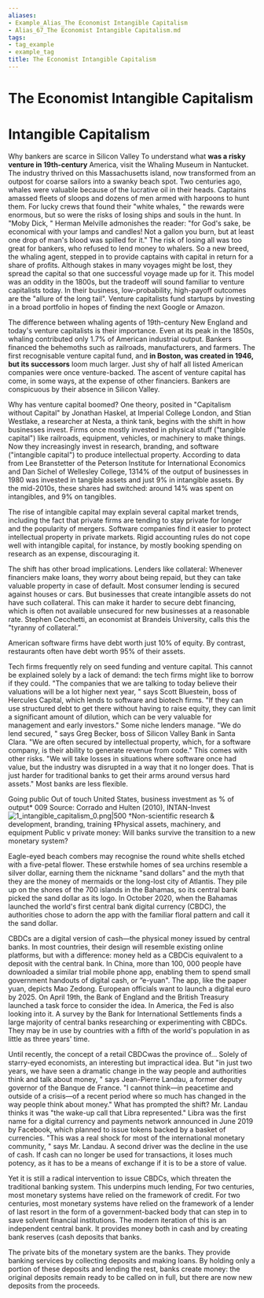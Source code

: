 ```yaml
---
aliases:
- Example_Alias_The Economist Intangible Capitalism
- Alias_67_The Economist Intangible Capitalism.md
tags:
- tag_example
- example_tag
title: The Economist Intangible Capitalism
---
```





# The Economist Intangible Capitalism
# Intangible Capitalism

Why bankers are scarce in Silicon Valley
To understand what **was a risky venture in 19th-century** America,  visit the Whaling Museum in Nantucket. The industry thrived on this Massachusetts island,  now transformed from an outpost for coarse sailors into a swanky beach spot. Two centuries ago,  whales were valuable because of the lucrative oil in their heads. Captains amassed fleets of sloops and dozens of men armed with harpoons to hunt them. For lucky crews that found their "white whales, " the rewards were enormous,  but so were the risks of losing ships and souls in the hunt. In "Moby Dick, " Herman Melville admonishes the reader: "for God's sake,  be economical with your lamps and candles! Not a gallon you burn,  but at least one drop of man's blood was spilled for it." The risk of losing all was too great for bankers,  who refused to lend money to whalers. So a new breed,  the whaling agent,  stepped in to provide captains with capital in return for a share of profits. Although stakes in many voyages might be lost,  they spread the capital so that one successful voyage made up for it. This model was an oddity in the 1800s,  but the tradeoff will sound familiar to venture capitalists today. In their business,  low-probability,  high-payoff outcomes are the "allure of the long tail". Venture capitalists fund startups by investing in a broad portfolio in hopes of finding the next Google or Amazon.

The difference between whaling agents of 19th-century New England and today's venture capitalists is their importance. Even at its peak in the 1850s,  whaling contributed only 1.7% of American industrial output. Bankers financed the behemoths such as railroads,  manufacturers,  and farmers. The first recognisable venture capital fund,  and **in Boston,  was created in 1946,  but its successors** loom much larger. Just shy of half all listed American companies were once venture-backed. The ascent of venture capital has come,  in some ways,  at the expense of other financiers. Bankers are conspicuous by their absence in Silicon Valley.

Why has venture capital boomed? One theory,  posited in "Capitalism without Capital" by Jonathan Haskel,  at Imperial College London,  and Stian Westlake,  a researcher at Nesta,  a think tank,  begins with the shift in how businesses invest. Firms once mostly invested in physical stuff ("tangible capital") like railroads,  equipment,  vehicles,  or machinery to make things. Now they increasingly invest in research,  branding,  and software ("intangible capital") to produce intellectual property. According to data from Lee Branstetter of the Peterson Institute for International Economics and Dan Sichel of Wellesley College,  1314% of the output of businesses in 1980 was invested in tangible assets and just 9% in intangible assets. By the mid-2010s,  these shares had switched: around 14% was spent on intangibles,  and 9% on tangibles.

The rise of intangible capital may explain several capital market trends,  including the fact that private firms are tending to stay private for longer and the popularity of mergers. Software companies find it easier to protect intellectual property in private markets. Rigid accounting rules do not cope well with intangible capital,  for instance,  by mostly booking spending on research as an expense,  discouraging it.

The shift has other broad implications. Lenders like collateral:
Whenever financiers make loans,  they worry about being repaid,  but they can take valuable property in case of default. Most consumer lending is secured against houses or cars. But businesses that create intangible assets do not have such collateral. This can make it harder to secure debt financing,  which is often not available unsecured for new businesses at a reasonable rate. Stephen Cecchetti,  an economist at Brandeis University,  calls this the "tyranny of collateral.”

American software firms have debt worth just 10% of equity. By contrast,  restaurants often have debt worth 95% of their assets.

Tech firms frequently rely on seed funding and venture capital. This cannot be explained solely by a lack of demand: the tech firms might like to borrow if they could. "The companies that we are talking to today believe their valuations will be a lot higher next year, " says Scott Bluestein,  boss of Hercules Capital,  which lends to software and biotech firms. "If they can use structured debt to get there without having to raise equity,  they can limit a significant amount of dilution,  which can be very valuable for management and early investors."
Some niche lenders manage. "We do lend secured, " says Greg Becker,  boss of Silicon Valley Bank in Santa Clara. "We are often secured by intellectual property,  which,  for a software company,  is their ability to generate revenue from code." This comes with other risks. "We will take losses in situations where software once had value,  but the industry was disrupted in a way that it no longer does. That is just harder for traditional banks to get their arms around versus hard assets." Most banks are less flexible.

Going public Out of touch United States,  business investment as % of output* 009
Source: Corrado and Hulten (2010),  INTAN-Invest ![1_intangible_capitalism_0.png|500](1_intangible_capitalism_0.png) †Non-scientific research & development,  branding,  training ‡Physical assets,  machinery,  and equipment
Public v private money: Will banks survive the transition to a new monetary system?

Eagle-eyed beach combers may recognise the round white shells etched with a five-petal flower. These erstwhile homes of sea urchins resemble a silver dollar,  earning them the nickname "sand dollars" and the myth that they are the money of mermaids or the long-lost city of Atlantis. They pile up on the shores of the 700 islands in the Bahamas,  so its central bank picked the sand dollar as its logo. In October 2020,  when the Bahamas launched the world's first central bank digital currency (CBDC),  the authorities chose to adorn the app with the familiar floral pattern and call it the sand dollar.

CBDCs are a digital version of cash—the physical money issued
by central banks. In most countries,  their design will resemble existing online platforms,  but with a difference: money held as a CBDCis equivalent to a deposit with the central bank. In China,
more than 100, 000 people have downloaded a similar trial mobile phone app,  enabling them to spend small government handouts of digital cash,  or “e-yuan". The app,  like the paper yuan,  depicts Mao Zedong. European officials want to launch a digital euro by 2025. On April 19th,  the Bank of England and the British Treasury launched a task force to consider the idea. In America,  the Fed is also looking into it. A survey by the Bank for International Settlements finds a large majority of central banks researching or experimenting with CBDCs. They may be in use by countries with a
fifth of the world's population in as little as three years' time.

Until recently,  the concept of a retail CBDCwas the province of…
Solely of starry-eyed economists,  an interesting but impractical idea. But "in just two years,  we have seen a dramatic change in the way people and authorities think and talk about money, " says Jean-Pierre Landau,  a former deputy governor of the Banque de France. "I cannot think—in peacetime and outside of a crisis—of a recent period where so much has changed in the way people think about money."
What has prompted the shift? Mr. Landau thinks it was "the wake-up call that Libra represented." Libra was the first name for a digital currency and payments network announced in June 2019 by Facebook,  which planned to issue tokens backed by a basket of currencies. "This was a real shock for most of the international monetary community, " says Mr. Landau. A second driver was the decline in the use of cash. If cash can no longer be used for transactions,  it loses much potency,  as it has to be a means of exchange if it is to be a store of value.

Yet it is still a radical intervention to issue CBDCs,  which threaten the traditional banking system. This underpins much lending,
For two centuries,  most monetary systems have relied on the framework of credit. For two centuries,  most monetary systems have relied on the framework of a lender of last resort in the form of a government-backed body that can step in to save solvent financial institutions. The modern iteration of this is an independent central bank. It provides money both in cash and by creating bank reserves (cash deposits that banks.

The private bits of the monetary system are the banks. They provide banking services by collecting deposits and making loans. By holding only a portion of these deposits and lending the rest,  banks create money: the original deposits remain ready to be called on in full,  but there are now new deposits from the proceeds.